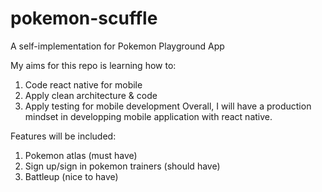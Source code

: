 # pokemon-scuffle
A self-implementation for Pokemon Playground App

My aims for this repo is learning how to:
1. Code react native for mobile
2. Apply clean architecture & code
3. Apply testing for mobile development
Overall, I will have a production mindset in developping mobile application with react native.

Features will be included: 
1. Pokemon atlas (must have) 
2. Sign up/sign in pokemon trainers (should have)
3. Battleup (nice to have)
